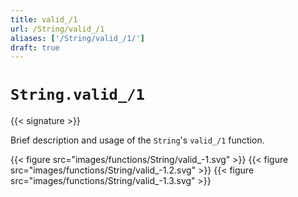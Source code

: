 ```yaml
---
title: valid_/1
url: /String/valid_/1
aliases: ['/String/valid_/1/']
draft: true
---
```


# `String.valid_/1`

{{< signature >}}

Brief description and usage of the `String`'s `valid_/1` function.

{{< figure src="images/functions/String/valid_-1.svg" >}}
{{< figure src="images/functions/String/valid_-1.2.svg" >}}
{{< figure src="images/functions/String/valid_-1.3.svg" >}}
